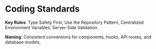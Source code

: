 # Coding Standards

**Key Rules**: Type Safety First, Use the Repository Pattern, Centralized Environment Variables, Server-Side Validation.

**Naming**: Consistent conventions for components, hooks, API routes, and database models.